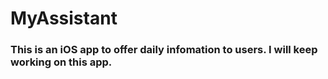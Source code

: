 # MyAssistant
### This is an iOS app to offer daily infomation to users. I will keep working on this app.
